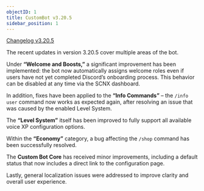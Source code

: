 ```yaml
---
objectID: 1
title: CustomBot v3.20.5
sidebar_position: 1
---
```

[Changelog v3.20.5](https://changelog.click/v3.20.5)


The recent updates in version 3.20.5 cover multiple areas of the bot.

Under **“Welcome and Boosts,”** a significant improvement has been implemented: the bot now automatically assigns welcome roles even if users have not yet completed Discord’s onboarding process. This behavior can be disabled at any time via the SCNX dashboard.

In addition, fixes have been applied to the **“Info Commands”** – the `/info user` command now works as expected again, after resolving an issue that was caused by the enabled Level System.

The **“Level System”** itself has been improved to fully support all available voice XP configuration options.

Within the **“Economy”** category, a bug affecting the `/shop` command has been successfully resolved.

The **Custom Bot Core** has received minor improvements, including a default status that now includes a direct link to the configuration page.

Lastly, general localization issues were addressed to improve clarity and overall user experience.
